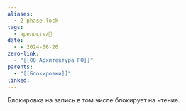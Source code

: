 ```yaml
---
aliases:
  - 2-phase lock
tags:
  - зрелость/🌱
date:
  - - 2024-06-20
zero-link:
  - "[[00 Архитектура ПО]]"
parents:
  - "[[Блокировки]]"
linked:
---
```

Блокировка на запись в том числе блокирует на чтение.